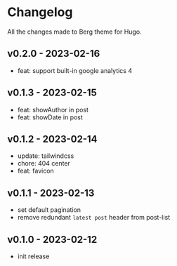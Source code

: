 # Changelog

All the changes made to Berg theme for Hugo.
 
## v0.2.0 - 2023-02-16

- feat: support built-in google analytics 4

## v0.1.3 - 2023-02-15

- feat: showAuthor in post
- feat: showDate in post

## v0.1.2 - 2023-02-14

- update: tailwindcss
- chore: 404 center
- feat: favicon

## v0.1.1 - 2023-02-13

- set default pagination
- remove redundant `latest post` header from post-list

## v0.1.0 - 2023-02-12

- init release
